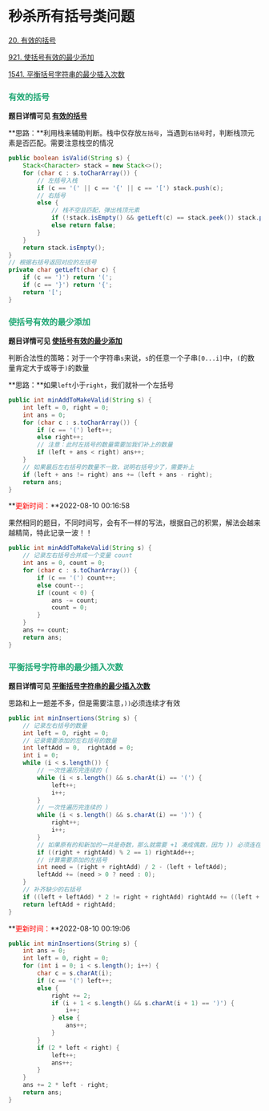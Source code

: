 # 秒杀所有括号类问题

[20. 有效的括号](https://leetcode-cn.com/problems/valid-parentheses/)

[921. 使括号有效的最少添加](https://leetcode-cn.com/problems/minimum-add-to-make-parentheses-valid/)

[1541. 平衡括号字符串的最少插入次数](https://leetcode-cn.com/problems/minimum-insertions-to-balance-a-parentheses-string/)

### <font color=#1FA774>有效的括号</font>

**题目详情可见 [有效的括号](https://leetcode-cn.com/problems/valid-parentheses/)**

**思路：**利用栈来辅助判断。栈中仅存放`左括号`，当遇到`右括号`时，判断栈顶元素是否匹配。需要注意栈空的情况

```java
public boolean isValid(String s) {
    Stack<Character> stack = new Stack<>();
    for (char c : s.toCharArray()) {
        // 左括号入栈
        if (c == '(' || c == '{' || c == '[') stack.push(c);
        // 右括号
        else {
            // 栈不空且匹配，弹出栈顶元素
            if (!stack.isEmpty() && getLeft(c) == stack.peek()) stack.pop();
            else return false;
        }
    }
    return stack.isEmpty();
}
// 根据右括号返回对应的左括号
private char getLeft(char c) {
    if (c == ')') return '(';
    if (c == '}') return '{';
    return '[';
}
```

### <font color=#1FA774>使括号有效的最少添加</font>

**题目详情可见 [使括号有效的最少添加](https://leetcode-cn.com/problems/minimum-add-to-make-parentheses-valid/)**

判断合法性的策略：对于一个字符串`s`来说，`s`的任意一个子串`[0...i]`中，`(`的数量肯定大于或等于`)`的数量

**思路：**如果`left`小于`right`，我们就补一个左括号

```java
public int minAddToMakeValid(String s) {
    int left = 0, right = 0;
    int ans = 0;
    for (char c : s.toCharArray()) {
        if (c == '(') left++;
        else right++;
        // 注意：此时左括号的数量需要加我们补上的数量
        if (left + ans < right) ans++;
    }
    // 如果最后左右括号的数量不一致，说明右括号少了，需要补上
    if (left + ans != right) ans += (left + ans - right);
    return ans;
}
```

**<font color='red'>更新时间：</font>**2022-08-10 00:16:58

果然相同的题目，不同时间写，会有不一样的写法，根据自己的积累，解法会越来越精简，特此记录一波！！

```java
public int minAddToMakeValid(String s) {
    // 记录左右括号合并成一个变量 count
    int ans = 0, count = 0;
    for (char c : s.toCharArray()) {
        if (c == '(') count++;
        else count--;
        if (count < 0) {
            ans -= count;
            count = 0;
        }
    }
    ans += count;
    return ans;
}
```

### <font color=#1FA774>平衡括号字符串的最少插入次数</font>

**题目详情可见 [平衡括号字符串的最少插入次数](https://leetcode-cn.com/problems/minimum-insertions-to-balance-a-parentheses-string/)**

思路和上一题差不多，但是需要注意，`))`必须连续才有效

```java
public int minInsertions(String s) {
    // 记录左右括号的数量
    int left = 0, right = 0;
    // 记录需要添加的左右括号的数量
    int leftAdd = 0,  rightAdd = 0;
    int i = 0;
    while (i < s.length()) {
        // 一次性遍历完连续的 (
        while (i < s.length() && s.charAt(i) == '(') {
            left++;
            i++;
        }
        // 一次性遍历完连续的 )
        while (i < s.length() && s.charAt(i) == ')') {
            right++;
            i++;
        }
        // 如果原有的和新加的一共是奇数，那么就需要 +1 凑成偶数，因为 )) 必须连在一起
        if ((right + rightAdd) % 2 == 1) rightAdd++;
        // 计算需要添加的左括号
        int need = (right + rightAdd) / 2 - (left + leftAdd);
        leftAdd += (need > 0 ? need : 0);
    }
    // 补齐缺少的右括号
    if ((left + leftAdd) * 2 != right + rightAdd) rightAdd += ((left + leftAdd) * 2 - right - rightAdd);
    return leftAdd + rightAdd;
}
```

**<font color='red'>更新时间：</font>**2022-08-10 00:19:06

```java
public int minInsertions(String s) {
    int ans = 0;
    int left = 0, right = 0;
    for (int i = 0; i < s.length(); i++) {
        char c = s.charAt(i);
        if (c == '(') left++;
        else {
            right += 2;
            if (i + 1 < s.length() && s.charAt(i + 1) == ')') {
                i++;
            } else {
                ans++;
            }
        }
        if (2 * left < right) {
            left++;
            ans++;
        }
    }
    ans += 2 * left - right;
    return ans;
}
```
